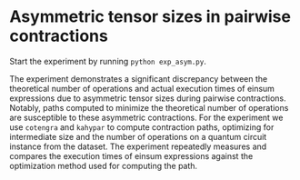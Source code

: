 # Asymmetric tensor sizes in pairwise contractions

Start the experiment by running `python exp_asym.py`.

The experiment demonstrates a significant discrepancy between the theoretical number of operations and actual execution times of einsum expressions due to asymmetric tensor sizes during pairwise contractions. Notably, paths computed to minimize the theoretical number of operations are susceptible to these asymmetric contractions. For the experiment we use `cotengra` and `kahypar` to compute contraction paths, optimizing for intermediate size and the number of operations on a quantum circuit instance from the dataset. The experiment repeatedly measures and compares the execution times of einsum expressions against the optimization method used for computing the path.